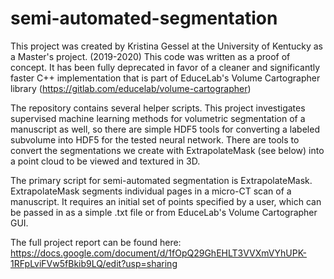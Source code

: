 # semi-automated-segmentation
This project was created by Kristina Gessel at the University of Kentucky as a Master's project. (2019-2020)
This code was written as a proof of concept. It has been fully deprecated in favor of a cleaner and significantly faster C++ implementation that is part of EduceLab's Volume Cartographer library (https://gitlab.com/educelab/volume-cartographer)

The repository contains several helper scripts. 
This project investigates supervised machine learning methods for volumetric segmentation of a manuscript as well, so there are simple HDF5 tools for converting a labeled subvolume into HDF5 for the tested neural network.
There are tools to convert the segmentations we create with ExtrapolateMask (see below) into a point cloud to be viewed and textured in 3D.

The primary script for semi-automated segmentation is ExtrapolateMask.
ExtrapolateMask segments individual pages in a micro-CT scan of a manuscript. It requires an initial set of points specified by a user, which can be passed in as a simple .txt file or from EduceLab's Volume Cartographer GUI.

The full project report can be found here: https://docs.google.com/document/d/1fOpQ29GhEHLT3VVXmVYhUPK-1RFpLviFVw5fBkib9LQ/edit?usp=sharing
